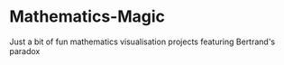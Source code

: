 # Mathematics-Magic
Just a bit of fun mathematics visualisation projects featuring Bertrand's paradox 
